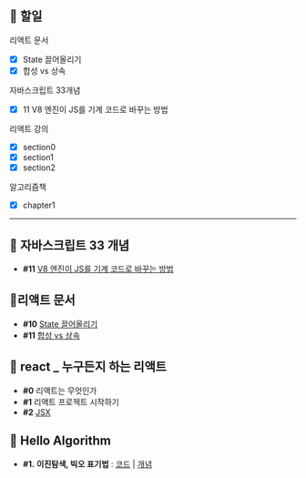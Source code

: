 ## 📄 할일
리액트 문서
- [x] State 끌어올리기 
- [x] 합성 vs 상속

자바스크립트 33개념
- [x] 11  V8 엔진이 JS를 기계 코드로 바꾸는 방법

리액트 강의
- [x]  section0
- [x]  section1
- [x]  section2

알고리즘책
- [x] chapter1
---

## 📒 자바스크립트 33 개념
- **#11** [V8 엔진이 JS를 기계 코드로 바꾸는 방법](https://velog.io/@gay0ung/V8-%EC%97%94%EC%A7%84%EC%9D%B4-JS%EB%A5%BC-%EA%B8%B0%EA%B3%84-%EC%BD%94%EB%93%9C%EB%A1%9C-%EB%B0%94%EA%BE%B8%EB%8A%94-%EB%B0%A9%EB%B2%95)

## 📘리액트 문서
- **#10** [State 끌어올리기](https://codesandbox.io/s/10stateggeuleoolrigi-zrknp) 
- **#11** [합성 vs 상속](https://velog.io/@gay0ung/%ED%95%A9%EC%84%B1Composition-%EC%83%81%EC%86%8DInheritance)


## 💫 react _ 누구든지 하는 리액트
- **#0** 리액트는 무엇인가
- **#1** 리액트 프로젝트 시작하기
- **#2** [JSX](https://github.com/gay0ung/react_note/blob/main/%EB%88%84%EA%B5%AC%EB%93%A0%EC%A7%80%20%ED%95%98%EB%8A%94%20%EB%A6%AC%EC%95%A1%ED%8A%B8/#2.JSX/src/App.js)

## 📙 Hello Algorithm
- **#1.** **이진탐색, 빅오 표기법** :  [코드](https://github.com/gay0ung/Algorithm/blob/master/Hello%20Algoritm_book/01_introduction/index.html) | [개념](https://velog.io/@gay0ung/%EC%95%8C%EA%B3%A0%EB%A6%AC%EC%A6%98-%EA%B8%B0%EC%B4%88)
